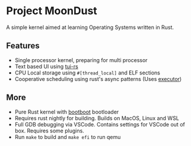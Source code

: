 # Project MoonDust

A simple kernel aimed at learning Operating Systems written in Rust.

## Features

- Single processor kernel, preparing for multi processor
- Text based UI using [tui-rs](https://github.com/vinaychandra/tui-rs)
- CPU Local storage using `#[thread_local]` and ELF sections
- Cooperative scheduling using rust's async patterns (Uses [executor](https://github.com/smol-rs/async-executor))

## More

- Pure Rust kernel with [bootboot](https://gitlab.com/bztsrc/bootboot) bootloader
- Requires rust nightly for building. Builds on MacOS, Linux and WSL
- Full GDB debugging via VSCode. Contains settings for VSCode out of box. Requires some plugins.
- Run `make` to build and `make efi` to run qemu

